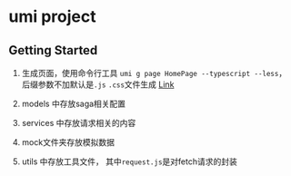 # umi project

## Getting Started

1. 生成页面，使用命令行工具 `umi g page HomePage --typescript --less`， 后缀参数不加默认是`.js` `.css`文件生成 [Link](https://umijs.org/zh-CN/docs/cli)

2. models 中存放saga相关配置

3. services 中存放请求相关的内容

4. mock文件夹存放模拟数据

5. utils 中存放工具文件， 其中`request.js`是对fetch请求的封装